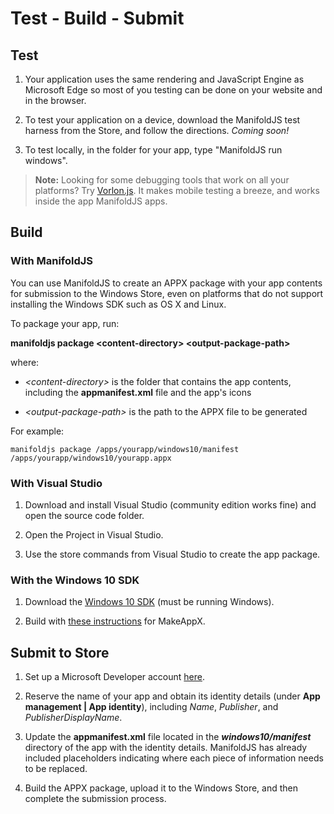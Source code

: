 ﻿# Test - Build - Submit

## Test

1. Your application uses the same rendering and JavaScript Engine as Microsoft Edge so most of you testing can be done on your website and in the browser.

2. To test your application on a device, download the ManifoldJS test harness from the Store, and follow the directions. _Coming soon!_

3. To test locally, in the folder for your app, type "ManifoldJS run windows".

> **Note:** Looking for some debugging tools that work on all your platforms? Try [Vorlon.js](http://www.vorlonjs.com/). It makes mobile testing a breeze, and works inside the app ManifoldJS apps.

## Build

### With ManifoldJS
You can use ManifoldJS to create an APPX package with your app contents for submission to the Windows Store, even on platforms that do not support installing the Windows SDK such as OS X and Linux.

To package your app, run:

  **manifoldjs package &lt;content-directory&gt;  &lt;output-package-path&gt;**  

  where:
  - _&lt;content-directory&gt;_ is the folder that contains the app contents, including the **appmanifest.xml** file and the app's icons

  - _&lt;output-package-path&gt;_ is the path to the APPX file to be generated

For example:
```
manifoldjs package /apps/yourapp/windows10/manifest /apps/yourapp/windows10/yourapp.appx
```

### With Visual Studio

1. Download and install Visual Studio (community edition works fine) and open the source code folder.

2. Open the Project in Visual Studio.

3. Use the store commands from Visual Studio to create the app package.

### With the Windows 10 SDK

1. Download the [Windows 10 SDK](https://go.microsoft.com/fwlink/p/?LinkId=619296) (must be running Windows).

2. Build with [these instructions](https://msdn.microsoft.com/en-us/library/windows/desktop/hh446767.aspx) for MakeAppX.

## Submit to Store

1. Set up a Microsoft Developer account [here](http://dev.windows.com/en-us).

1. Reserve the name of your app and obtain its identity details (under **App management | App identity**), including _Name_, _Publisher_, and _PublisherDisplayName_.

1. Update the **appmanifest.xml** file located in the **_windows10/manifest_** directory of the app with the identity details. ManifoldJS has already included placeholders indicating where each piece of information needs to be replaced.

1. Build the APPX package, upload it to the Windows Store, and then complete the submission process.
